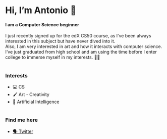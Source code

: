 <h1>Hi, I’m Antonio 👋</h1>
<h4>I am a Computer Science beginner</h2>
<p>I just recently signed up for the edX CS50 course, as I’ve been always interested in this subject but have never dived into it. <br> 
  Also, I am very interested in art and how it interacts with computer science. 
  I’ve just graduated from high school and am using the time before I enter college to immerse myself in my interests. 👨‍🎓 </p>
  
 <h1></h1>
 
<h3>Interests</h3>
<ul>
  <li>💻 CS</li>
  <li>🖌 Art - Creativity</li>
  <li>🤖 Artificial Intelligence</li>
</ul>

<h1></h1>

<h3>Find me here</h3>
<ul>
  <li><a href="https://twitter.com/Antonio_mvi">🗣 Twitter</a></li>
</ul>

<!---
antonio-mv/antonio-mv is a ✨ special ✨ repository because its `README.md` (this file) appears on your GitHub profile.
You can click the Preview link to take a look at your changes.
--->
